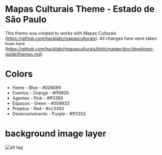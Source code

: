 # Mapas Culturais Theme - Estado de São Paulo

This theme was created to works with Mapas Culturais (https://github.com/hacklabr/mapasculturais). All changes here were taken from here (https://github.com/hacklabr/mapasculturais/blob/master/doc/developer-guide/themes.md). 

# Colors

* Home - Blue - #006699
* Eventos - Orange - #ff9900
* Agentes - Pink - #ff3366
* Espaços - Green - #009933
* Projetos - Red - #cc3300
* Desenvolvimento - Purple - #ff3333

# background image layer

![alt tag](https://github.com/institutotim/mapasculturaisThemeEstadoSP/tree/master/assets/img/fundo.png)


